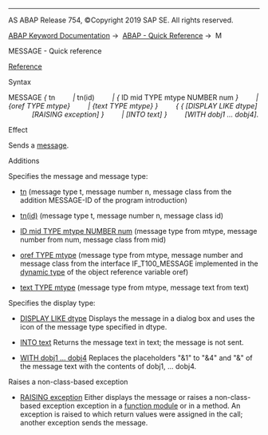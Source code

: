   

* * *

AS ABAP Release 754, ©Copyright 2019 SAP SE. All rights reserved.

[ABAP Keyword Documentation](https://help.sap.com/doc/abapdocu_754_index_htm/7.54/en-US/abenabap.htm) →  [ABAP - Quick Reference](https://help.sap.com/doc/abapdocu_754_index_htm/7.54/en-US/abenabap_shortref.htm) →  M

MESSAGE - Quick reference

[Reference](https://help.sap.com/doc/abapdocu_754_index_htm/7.54/en-US/abapmessage.htm)

Syntax

MESSAGE *{* tn
        *|* tn(id)
        *|* *{* ID mid TYPE mtype NUMBER num *}*
        *|* *{*oref TYPE mtype*}*
        *|* *{*text TYPE mtype*}* *}*
        *{* *{* *\[*DISPLAY LIKE dtype*\]*
            *\[*RAISING exception*\]* *}*
        *|* *\[*INTO text*\]* *}*
        *\[*WITH dobj1 ... dobj4*\]*.

Effect

Sends a [message](https://help.sap.com/doc/abapdocu_754_index_htm/7.54/en-US/abenmessage_glosry.htm "Glossary Entry").

Additions

Specifies the message and message type:

-   [tn](https://help.sap.com/doc/abapdocu_754_index_htm/7.54/en-US/abapmessage_msg.htm) (message type t, message number n, message class from the addition MESSAGE-ID of the program introduction)
    
-   [tn(id)](https://help.sap.com/doc/abapdocu_754_index_htm/7.54/en-US/abapmessage_msg.htm) (message type t, message number n, message class id)
    
-   [ID mid TYPE mtype NUMBER num](https://help.sap.com/doc/abapdocu_754_index_htm/7.54/en-US/abapmessage_msg.htm) (message type from mtype, message number from num, message class from mid)
    
-   [oref TYPE mtype](https://help.sap.com/doc/abapdocu_754_index_htm/7.54/en-US/abapmessage_msg.htm) (message type from mtype, message number and message class from the interface IF\_T100\_MESSAGE implemented in the [dynamic type](https://help.sap.com/doc/abapdocu_754_index_htm/7.54/en-US/abendynamic_type_glosry.htm "Glossary Entry") of the object reference variable oref)
    
-   [text TYPE mtype](https://help.sap.com/doc/abapdocu_754_index_htm/7.54/en-US/abapmessage_text.htm) (message type from mtype, message text from text)
    

Specifies the display type:

-   [DISPLAY LIKE dtype](https://help.sap.com/doc/abapdocu_754_index_htm/7.54/en-US/abapmessage.htm)
    Displays the message in a dialog box and uses the icon of the message type specified in dtype.
    
-   [INTO text](https://help.sap.com/doc/abapdocu_754_index_htm/7.54/en-US/abapmessage.htm)
    Returns the message text in text; the message is not sent.
    
-   [WITH dobj1 ... dobj4](https://help.sap.com/doc/abapdocu_754_index_htm/7.54/en-US/abapmessage.htm)
    Replaces the placeholders "&1" to "&4" and "&" of the message text with the contents of dobj1, ... dobj4.
    

Raises a non-class-based exception

-   [RAISING exception](https://help.sap.com/doc/abapdocu_754_index_htm/7.54/en-US/abapmessage_raising.htm)
    Either displays the message or raises a non-class-based exception exception in a [function module](https://help.sap.com/doc/abapdocu_754_index_htm/7.54/en-US/abenfunction_module_glosry.htm "Glossary Entry") or in a method. An exception is raised to which return values were assigned in the call; another exception sends the message.